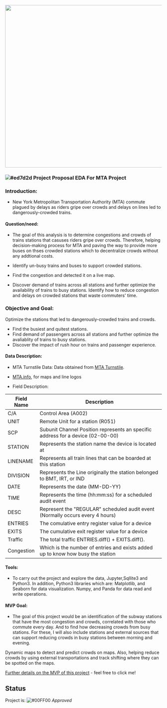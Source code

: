 <!-- ### Assumptions:
As a daily subway commuter, based on experience, commuters are more willing to talk to a surveyor while waiting for train than when exiting a station. So, the focus of this analysis was limited to entries into stations (commuters exiting stations were excluded) who are waiting
### Problem Statement:
*Identify how to improve traffics and delays on crowded stations that waste commuters time.
-->



<p align="center">
  <img width="523" src="https://user-images.githubusercontent.com/20365333/135308375-7014d076-2012-44d8-ac93-4cea66f4026e.png">
</p>

###  ![#ed7d2d](https://via.placeholder.com/15/ed7d2d/000000?text=+) Project Proposal EDA For MTA Project

### Introduction:

* New York Metropolitan Transportation Authority (MTA) commute plagued by delays as riders gripe over crowds
and delays on lines led to dangerously-crowded trains.  

#### Question/need:
* The goal of this analysis is to determine congestions and crowds of trains stations that casuses riders gripe over crowds. Therefore, helping decision-making process for MTA and paving the way to provide more buses on thses crowded stations which to decentralize crowds without any addtional costs. 

* Identify un-busy trains and buses to support crowded stations.

* Find the congestion and detected it on a live map.

* Discover demand of trains across all stations and further optimize the availability of trains to busy stations.
Identify how to reduce congestion and delays on crowded stations that waste commuters' time.

### Objective and Goal:

Optimize the stations that led to dangerously-crowded trains and crowds.
* Find the busiest and quitest stations.
* Find demand of passengers across all stations and further optimize the avaliablity of trains to busy stations.
* Discover the impact of rush hour on trains and passenger experience. <!--time period of day with highest traffic and crowds per station * Observe the best time for buses to support if trains out of capacity..-->

   
#### Data Description:
* MTA Turnstile Data:
Data obtained from [MTA Turnstile](http://web.mta.info/developers/turnstile.html).
- [MTA.info](http://www.mta.info/nyct), for maps and line logos

* Field Description:

| Field Name | Description                                                                     |
|------------|---------------------------------------------------------------------------------|
| C/A        | Control Area (A002)                                                             |
| UNIT       | Remote Unit for a station (R051)                                                |
| SCP        | Subunit Channel Position represents an specific address for a device (02-00-00) |
| STATION    | Represents the station name the device is located at                            |
| LINENAME   | Represents all train lines that can be boarded at this station                  |
| DIVISION   | Represents the Line originally the station belonged to BMT, IRT, or IND         |
| DATE       | Represents the date (MM-DD-YY)                                                  |
| TIME       | Represents the time (hh:mm:ss) for a scheduled audit event                      |
| DESC       | Represent the "REGULAR" scheduled audit event (Normally occurs every 4 hours)   |
| ENTRIES    | The comulative entry register value for a device                                |
| EXITS      | The cumulative exit register value for a device                                 |
| Traffic    | The total traffic ENTRIES.diff() + EXITS.diff().                                |
| Congestion | Which is the number of entries and exists added up to know how busy the station |



#### Tools:
* To carry out the project and explore the data, Jupyter,Sqllite3 and Python3. In addition, Python3 libraries which are:
Matplotlib, and Seaborn for data visualization.
Numpy, and Panda for data read and write operations.


#### MVP Goal:

* The goal of this project would be an identification of the subway stations that have the most congestion and crowds, correlated with those who commute every day. And to find how decreasing crowds from busy stations. For these, I will also include stations and external sources that can support reducing crowds in busy stations between morning and evening. 

Dynamic maps to detect and predict crowds on maps. Also, helping reduce crowds by using external transportations and track shifting where they can be spotted on the maps.


[Further details on the MVP of this project](https://github.com/A-safarji/MTA-EDA/blob/main/MVP.md) - feel free to click me!

## Status
Project is: ![#00FF00](https://via.placeholder.com/15/00FF00/000000?text=+) _Approved_

